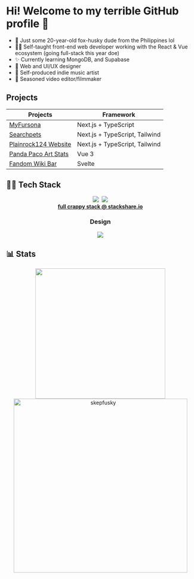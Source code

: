 # Hi! Welcome to my terrible GitHub profile 👋

- 🦊 Just some 20-year-old fox-husky dude from the Philippines lol
- 👨‍💻 Self-taught front-end web developer working with the React & Vue ecosystem (going full-stack this year doe)
- ✨ Currently learning MongoDB, and Supabase
- 📲 Web and UI/UX designer
- 🎵 Self-produced indie music artist
- 🎥 Seasoned video editor/filmmaker

## Projects

| **Projects**                                                                  | **Framework**                  |
|-------------------------------------------------------------------------------|--------------------------------|
| [MyFursona](https://github.com/MyFursona-Project/MyFursona)                   | Next.js + TypeScript           |
| [Searchpets](https://github.com/MyFursona-Project/searchpets)                 | Next.js + TypeScript, Tailwind |
| [Plainrock124 Website](https://github.com/skepfusky/plainrock124-website)     | Next.js + TypeScript, Tailwind |
| [Panda Paco Art Stats](https://github.com/OpenFurs/pandapaco-art-statistics)  | Vue 3                          |
| [Fandom Wiki Bar](https://github.com/skepfusky/Fandom-wiki-contributions-bar) | Svelte                         |

## 🧑‍💻 Tech Stack

<p align="center">
  <a href="https://github.com/tandpfun/skill-icons#readme"><img src="https://skillicons.dev/icons?i=js,ts,py,sass,tailwind,react,next"></a>&nbsp;
  <a href="https://github.com/tandpfun/skill-icons#readme"><img src="https://skillicons.dev/icons?i=vue,nuxt,supabase,mongodb,prisma,cloudflare"></a>
  <br>
  <b><a href="https://stackshare.io/skepfusky/skepfusky-personal-stack">full crappy stack @ stackshare.io</a></b>
</p>

<h3 align="center">Design</h3>

<p align="center">
<a href="https://github.com/tandpfun/skill-icons#readme"><img src="https://skillicons.dev/icons?i=figma,ps,pr,ae"></a>
</p>

## 📊 Stats
<p align="center">
  <a href="https://github.com/anuraghazra/github-readme-stats">
      <img width="348" src="https://github-readme-stats.vercel.app/api/top-langs/?username=skepfusky&hide_title=true&layout=compact&theme=vue-dark&langs_count=10&hide_border=true&show_icons=true&include_all_commits=true&hide=json&line_height=16">
  </a>
  <img width="465" src="https://github-readme-streak-stats.herokuapp.com/?user=skepfusky&theme=vue-dark&hide_border=true" alt="skepfusky">
</p>
